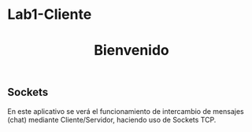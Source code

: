# Lab1-Cliente

<!DOCTYPE html>
<html lang="es">

 <head>
   <meta charset="UTF-8">
 </head>

 <body>
    <header>
       <h1>Bienvenido</h1>
    </header>
	<h2>Sockets</h2>
	<p>En este aplicativo se verá el funcionamiento de intercambio de mensajes (chat) mediante Cliente/Servidor, haciendo uso de Sockets TCP. </p>
	
 </body>
</html>

